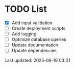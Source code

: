 # TODO List

- [x] Add input validation
- [ ] Create deployment scripts
- [ ] Add logging
- [ ] Optimize database queries
- [ ] Update documentation
- [ ] Update dependencies

Last updated: 2025-06-19 03:01
